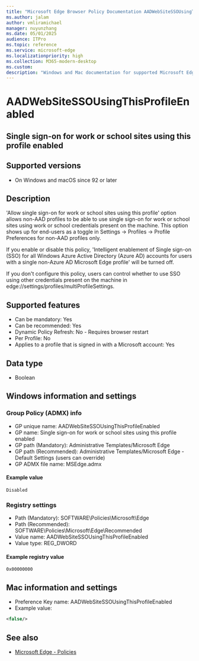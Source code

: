 ```yaml
---
title: "Microsoft Edge Browser Policy Documentation AADWebSiteSSOUsingThisProfileEnabled"
ms.author: jalam
author: vmliramichael
manager: nuyunzhang
ms.date: 05/01/2025
audience: ITPro
ms.topic: reference
ms.service: microsoft-edge
ms.localizationpriority: high
ms.collection: M365-modern-desktop
ms.custom:
description: "Windows and Mac documentation for supported Microsoft Edge Browser policy: Single sign-on for work or school sites using this profile enabled"
---
```


<!--THIS FILE IS AUTOMATICALLY GENERATED. MANUAL CHANGES WILL BE OVERWRITTEN.-->
<!--Please contact the Microsoft Edge Manageability team with any questions.-->

# AADWebSiteSSOUsingThisProfileEnabled

## Single sign-on for work or school sites using this profile enabled


## Supported versions

- On Windows and macOS since 92 or later

## Description

'Allow single sign-on for work or school sites using this profile' option allows non-AAD profiles to be able to use single sign-on for work or school sites using work or school credentials present on the machine. This option shows up for end-users as a toggle in Settings -&gt; Profiles -&gt; Profile Preferences for non-AAD profiles only.

If you enable or disable this policy, 'Intelligent enablement of Single sign-on (SSO) for all Windows Azure Active Directory (Azure AD) accounts for users with a single non-Azure AD Microsoft Edge profile' will be turned off.

If you don't configure this policy, users can control whether to use SSO using other credentials present on the machine in edge://settings/profiles/multiProfileSettings.

## Supported features

- Can be mandatory: Yes
- Can be recommended: Yes
- Dynamic Policy Refresh: No - Requires browser restart
- Per Profile: No
- Applies to a profile that is signed in with a Microsoft account: Yes

## Data type

- Boolean

## Windows information and settings

### Group Policy (ADMX) info

- GP unique name: AADWebSiteSSOUsingThisProfileEnabled
- GP name: Single sign-on for work or school sites using this profile enabled
- GP path (Mandatory): Administrative Templates/Microsoft Edge
- GP path (Recommended): Administrative Templates/Microsoft Edge - Default Settings (users can override)
- GP ADMX file name: MSEdge.admx

#### Example value

```
Disabled
```

### Registry settings

- Path (Mandatory): SOFTWARE\Policies\Microsoft\Edge
- Path (Recommended): SOFTWARE\Policies\Microsoft\Edge\Recommended
- Value name: AADWebSiteSSOUsingThisProfileEnabled
- Value type: REG_DWORD

#### Example registry value

```
0x00000000
```


## Mac information and settings

- Preference Key name: AADWebSiteSSOUsingThisProfileEnabled
- Example value:

```xml
<false/>
```

## See also
- [Microsoft Edge - Policies](../microsoft-edge-policies.md)
